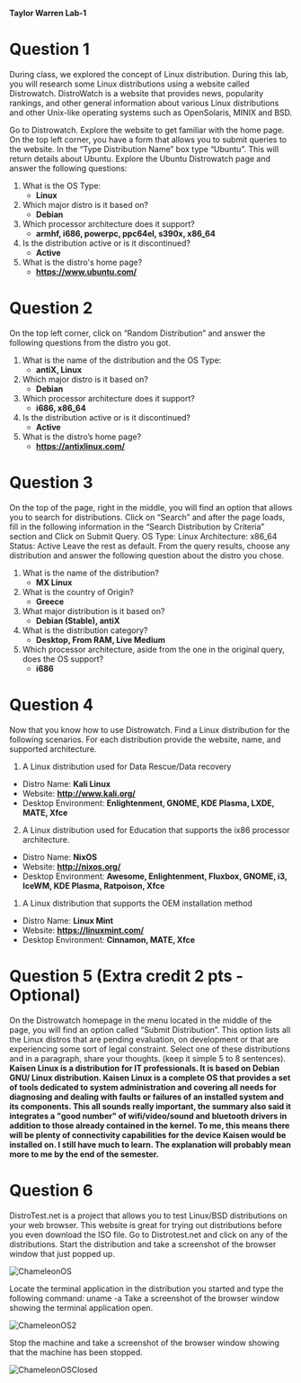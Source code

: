 **Taylor Warren Lab-1**
# Question 1
During class, we explored the concept of Linux distribution. During this lab, you will research some Linux distributions using a website called Distrowatch. DistroWatch is a website that provides news, popularity rankings, and other general information about various Linux distributions and other Unix-like operating systems such as OpenSolaris, MINIX and BSD.

Go to Distrowatch. Explore the website to get familiar with the home page. On the top left corner, you have a form that allows you to submit queries to the website. In the “Type Distribution Name” box type “Ubuntu”. This will return details about Ubuntu. Explore the Ubuntu Distrowatch page and answer the following questions:


1. What is the OS Type:
   - **Linux**
2. Which major distro is it based on?
   - **Debian** 
3. Which processor architecture does it support?
   - **armhf, i686, powerpc, ppc64el, s390x, x86_64**
4. Is the distribution active or is it discontinued?
   - **Active**
5. What is the distro's home page?
   - **https://www.ubuntu.com/**

# Question 2 
On the top left corner, click on “Random Distribution” and answer the following questions from the distro you got.

1. What is the name of the distribution and the OS Type:
   - **antiX, Linux**
2. Which major distro is it based on?
   - **Debian**
3. Which processor architecture does it support?
   - **i686, x86_64**
4. Is the distribution active or is it discontinued?
   - **Active**
5. What is the distro’s home page?
   - **https://antixlinux.com/**

# Question 3
On the top of the page, right in the middle, you will find an option that allows you to search for distributions. Click on “Search” and after the page loads, fill in the following information in the “Search Distribution by Criteria” section and Click on Submit Query.
OS Type: Linux
Architecture: x86_64
Status: Active
Leave the rest as default.
From the query results, choose any distribution and answer the following question about the distro you chose.
1. What is the name of the distribution?
   - **MX Linux**
2. What is the country of Origin?
   - **Greece**
3. What major distribution is it based on?
   - **Debian (Stable), antiX**
4. What is the distribution category?
   - **Desktop, From RAM, Live Medium**
5. Which processor architecture, aside from the one in the original query, does the OS support?
   - **i686**

# Question 4
Now that you know how to use Distrowatch. Find a Linux distribution for the following scenarios. For each distribution provide the website, name, and supported architecture.

1. A Linux distribution used for Data Rescue/Data recovery
- Distro Name: **Kali Linux**
- Website: **http://www.kali.org/**
- Desktop Environment: **Enlightenment, GNOME, KDE Plasma, LXDE, MATE, Xfce**

2. A Linux distribution used for Education that supports the ix86 processor architecture.
- Distro Name: **NixOS**
- Website: **http://nixos.org/**
- Desktop Environment: **Awesome, Enlightenment, Fluxbox, GNOME, i3, IceWM, KDE Plasma, Ratpoison, Xfce**

1. A Linux distribution that supports the OEM installation method
- Distro Name: **Linux Mint**
- Website: **https://linuxmint.com/**
- Desktop Environment: **Cinnamon, MATE, Xfce**

# Question 5 (Extra credit 2 pts - Optional)
On the Distrowatch homepage in the menu located in the middle of the page, you will find an option called “Submit Distribution”. This option lists all the Linux distros that are pending evaluation, on development or that are experiencing some sort of legal constraint. Select one of these distributions and in a paragraph, share your thoughts. (keep it simple 5 to 8 sentences). **Kaisen Linux is a distribution for IT professionals. It is based on Debian GNU/ Linux distribution. Kaisen Linux is a complete OS that provides a set of tools dedicated to system administration and covering all needs for diagnosing and dealing with faults or failures of an installed system and its components. This all sounds really important, the summary also said it integrates a "good number" of wifi/video/sound and bluetooth drivers in addition to those already contained in the kernel. To me, this means there will be plenty of connectivity capabilities for the device Kaisen would be installed on. I still have much to learn. The explanation will probably mean more to me by the end of the semester.**

# Question 6 
DistroTest.net is a project that allows you to test Linux/BSD distributions on your web browser. This website is great for trying out distributions before you even download the ISO file. Go to Distrotest.net and click on any of the distributions. Start the distribution and take a screenshot of the browser window that just popped up.

![ChameleonOS](../Images/lab1/ChameleonOSScreenGrab.png)

Locate the terminal application in the distribution you started and type the following command: uname -a Take a screenshot of the browser window showing the terminal application open.

![ChameleonOS2](../Images/lab1/ScreenGrab2.png)

Stop the machine and take a screenshot of the browser window showing that the machine has been stopped.

![ChameleonOSClosed](../Images/lab1/ChameleonOSScreenGrab.png)
